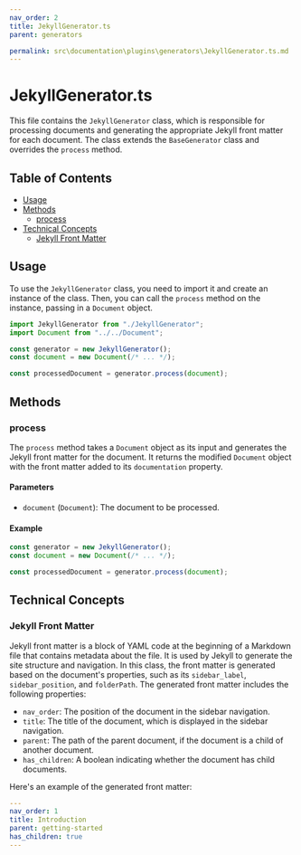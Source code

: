 ```yaml
---
nav_order: 2
title: JekyllGenerator.ts
parent: generators

permalink: src\documentation\plugins\generators\JekyllGenerator.ts.md
---
```


# JekyllGenerator.ts

This file contains the `JekyllGenerator` class, which is responsible for processing documents and generating the appropriate Jekyll front matter for each document. The class extends the `BaseGenerator` class and overrides the `process` method.

## Table of Contents

- [Usage](#usage)
- [Methods](#methods)
  - [process](#process)
- [Technical Concepts](#technical-concepts)
  - [Jekyll Front Matter](#jekyll-front-matter)

## Usage

To use the `JekyllGenerator` class, you need to import it and create an instance of the class. Then, you can call the `process` method on the instance, passing in a `Document` object.

```typescript
import JekyllGenerator from "./JekyllGenerator";
import Document from "../../Document";

const generator = new JekyllGenerator();
const document = new Document(/* ... */);

const processedDocument = generator.process(document);
```

## Methods

### process

The `process` method takes a `Document` object as its input and generates the Jekyll front matter for the document. It returns the modified `Document` object with the front matter added to its `documentation` property.

#### Parameters

- `document` (`Document`): The document to be processed.

#### Example

```typescript
const generator = new JekyllGenerator();
const document = new Document(/* ... */);

const processedDocument = generator.process(document);
```

## Technical Concepts

### Jekyll Front Matter

Jekyll front matter is a block of YAML code at the beginning of a Markdown file that contains metadata about the file. It is used by Jekyll to generate the site structure and navigation. In this class, the front matter is generated based on the document's properties, such as its `sidebar_label`, `sidebar_position`, and `folderPath`. The generated front matter includes the following properties:

- `nav_order`: The position of the document in the sidebar navigation.
- `title`: The title of the document, which is displayed in the sidebar navigation.
- `parent`: The path of the parent document, if the document is a child of another document.
- `has_children`: A boolean indicating whether the document has child documents.

Here's an example of the generated front matter:

```yaml
---
nav_order: 1
title: Introduction
parent: getting-started
has_children: true
---
```